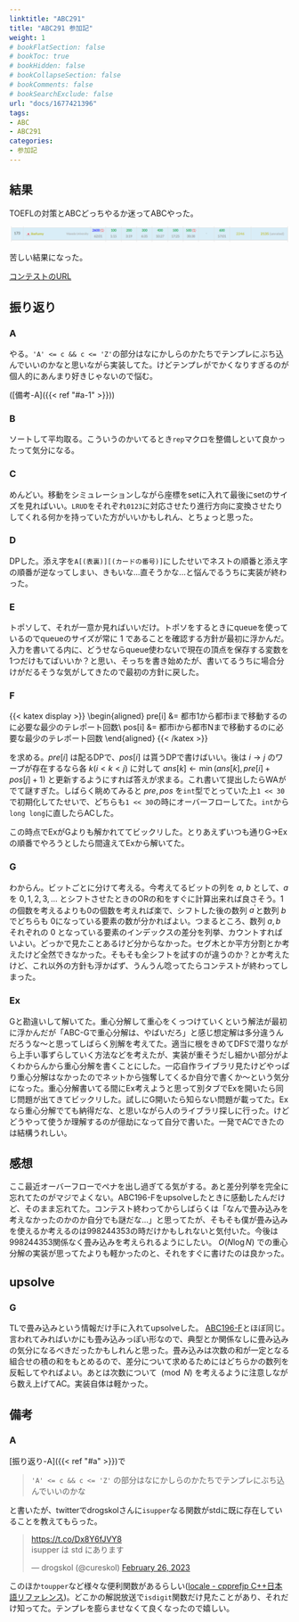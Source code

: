 ```yaml
---
linktitle: "ABC291"
title: "ABC291 参加記"
weight: 1
# bookFlatSection: false
# bookToc: true
# bookHidden: false
# bookCollapseSection: false
# bookComments: false
# bookSearchExclude: false
url: "docs/1677421396"
tags:
- ABC
- ABC291
categories:
- 参加記
---
```


## 結果

TOEFLの対策とABCどっちやるか迷ってABCやった。

![結果](result.png)

苦しい結果になった。

[コンテストのURL](https://atcoder.jp/contests/abc291)

## 振り返り

### A

やる。`'A' <= c && c <= 'Z'`の部分はなにかしらのかたちでテンプレにぶち込んでいいのかなと思いながら実装してた。けどテンプレがでかくなりすぎるのが個人的にあんまり好きじゃないので悩む。

([備考-A]({{< ref "#a-1" >}}))
### B

ソートして平均取る。こういうのかいてるとき`rep`マクロを整備しといて良かったって気分になる。
### C

めんどい。移動をシミュレーションしながら座標をsetに入れて最後にsetのサイズを見ればいい。`LRUD`をそれぞれ`0123`に対応させたり進行方向に変換させたりしてくれる何かを持っていた方がいいかもしれん、とちょっと思った。
### D

DPした。添え字を`A[(表裏)][(カードの番号)]`にしたせいでネストの順番と添え字の順番が逆なってしまい、きもいな...直そうかな...と悩んでるうちに実装が終わった。
### E

トポソして、それが一意か見ればいいだけ。トポソをするときにqueueを使っているのでqueueのサイズが常に $1$ であることを確認する方針が最初に浮かんだ。入力を書いてる内に、どうせならqueue使わないで現在の頂点を保存する変数を1つだけもてばいいか？と思い、そっちを書き始めたが、書いてるうちに場合分けがだるそうな気がしてきたので最初の方針に戻した。

### F
{{< katex display >}}
\begin{aligned}
    pre[i] &= 都市1から都市iまで移動するのに必要な最少のテレポート回数\\
    pos[i] &= 都市iから都市Nまで移動するのに必要な最少のテレポート回数
\end{aligned}
{{< /katex >}}

を求める。$pre[i]$ は配るDPで、$pos[i]$ は貰うDPで書けばいい。後は $i \rightarrow j$ のワープが存在するなら各 $k (i< k < j)$ に対して  $ans[k] \leftarrow \min(ans[k], pre[i] + pos[j] + 1)$ と更新するようにすれば答えが求まる。これ書いて提出したらWAがでて謎すぎた。しばらく眺めてみると $pre, pos$ を`int`型でとっていた上`1 << 30`で初期化してたせいで、どちらも`1 << 30`の時にオーバーフローしてた。`int`から`long long`に直したらACした。

この時点でExがGよりも解かれててビックリした。とりあえずいつも通りG→Exの順番でやろうとしたら間違えてExから解いてた。

### G
わからん。ビットごとに分けて考える。今考えてるビットの列を $a$, $b$ として、$a$ を $0, 1, 2, 3, ...$ とシフトさせたときのORの和をすぐに計算出来れば良さそう。$1$ の個数を考えるよりも$0$の個数を考えれば楽で、シフトした後の数列 $a^{\prime}$と数列 $b$ でどちらも $0$になっている要素の数が分かればよい。つまるところ、数列 $a, b$ それぞれの $0$ となっている要素のインデックスの差分を列挙、カウントすればいよい。どっかで見たことあるけど分からなかった。セグ木とか平方分割とか考えたけど全然できなかった。そもそも全シフトを試すのが違うのか？とか考えたけど、これ以外の方針も浮かばず、うんうん唸ってたらコンテストが終わってしまった。

### Ex
Gと勘違いして解いてた。重心分解して重心をくっつけていくという解法が最初に浮かんだが「ABC-Gで重心分解は、やばいだろ」と感じ想定解は多分違うんだろうな～と思ってしばらく別解を考えてた。適当に根をきめてDFSで潜りながら上手い事ずらしていく方法などを考えたが、実装が重そうだし細かい部分がよくわからんから重心分解を書くことにした。一応自作ライブラリ見たけどやっぱり重心分解はなかったのでネットから強奪してくるか自分で書くか～という気分になった。重心分解書いてる間にEx考えようと思って別タブでExを開いたら同じ問題が出てきてビックリした。試しにG開いたら知らない問題が載ってた。Exなら重心分解でても納得だな、と思いながら人のライブラリ探しに行った。けどどうやって使うか理解するのが億劫になって自分で書いた。一発でACできたのは結構うれしい。

## 感想
ここ最近オーバーフローでペナを出し過ぎてる気がする。あと差分列挙を完全に忘れてたのがマジでよくない。ABC196-Fをupsolveしたときに感動したんだけど、そのまま忘れてた。コンテスト終わってからしばらくは「なんで畳み込みを考えなかったのかのか自分でも謎だな...」と思ってたが、そもそも僕が畳み込みを使えるか考えるのは$998244353$の時だけかもしれないと気付いた。今後は$998244353$関係なく畳み込みを考えられるようにしたい。
$O(N\log N)$ での重心分解の実装が思ってたよりも軽かったのと、それをすぐに書けたのは良かった。

## upsolve

### G

TLで畳み込みという情報だけ手に入れてupsolveした。
[ABC196-F](https://atcoder.jp/contests/abc196/tasks/abc196_f)とほぼ同じ。言われてみればいかにも畳み込みっぽい形なので、典型とか関係なしに畳み込みの気分になるべきだったかもしれんと思った。畳み込みは次数の和が一定となる組合せの積の和をもとめるので、差分について求めるためにはどちらかの数列を反転してやればよい。あとは次数について $\pmod N$ を考えるように注意しながら数え上げてAC。実装自体は軽かった。

## 備考

### A
[振り返り-A]({{< ref "#a" >}})で

> `'A' <= c && c <= 'Z'` の部分はなにかしらのかたちでテンプレにぶち込んでいいのかな

と書いたが、twitterでdrogskolさんに`isupper`なる関数がstdに既に存在していることを教えてもらった。

<blockquote class="twitter-tweet"><p lang="ja" dir="ltr"><a href="https://t.co/Dx8Y6fJVY8">https://t.co/Dx8Y6fJVY8</a><br>isupper は std にあります</p>&mdash; drogskol (@cureskol) <a href="https://twitter.com/cureskol/status/1629968639901470720?ref_src=twsrc%5Etfw">February 26, 2023</a></blockquote> <script async src="https://platform.twitter.com/widgets.js" charset="utf-8"></script>

このほか`toupper`など様々な便利関数があるらしい([locale - cpprefjp C++日本語リファレンス](https://cpprefjp.github.io/reference/locale.html))。どこかの解説放送で`isdigit`関数だけ見たことがあり、それだけ知ってた。テンプレを膨らませなくて良くなったので嬉しい。
